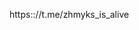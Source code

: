 <!--
Copyright (C) 2024 Vladimir Berezhnev <vberezhnev@proton.me>
SPDX-License-Identifier: MIT
-->

https:://t.me/zhmyks_is_alive